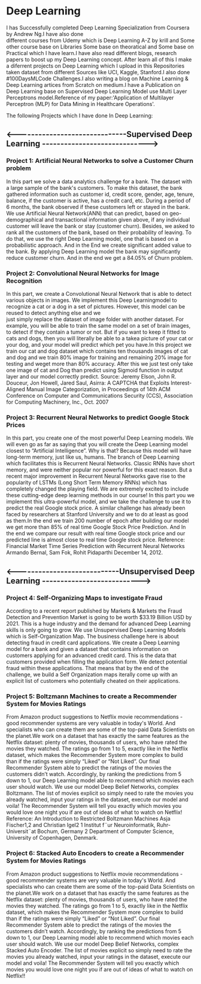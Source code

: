 # Deep Learning
I has Successfully completed Deep Learning Specialization from Coursera by Andrew Ng.I have also done  
different courses from Udemy which is Deep Learning A-Z by krill and Some other course base on Libraries Some base on theoratical 
and Some base on Practical which I have learn.I have also read different blogs, research papers to boost up my Deep Learning concept.
After learn all of this I make a diferrent projects on Deep Learning which I upload in this Repositories taken dataset from different 
Sources like UCI, Kaggle, Stanford.I also done #100DaysMLCode Challenges.I also writing a blog on Machine Learning & Deep Learning 
artices from Scratch on medium.I have a Publication on Deep Learning base on Supervised Deep Learning Model use Multi Layer 
Perceptrons model.Reference of my paper:'Application of Multilayer Perceptron (MLP) for Data Mining in Healthcare Operations'.

The following Projects which I have done In Deep Learning:

   ## <------------------------------Supervised Deep Learning ----------------------------->

### Project 1: Artificial Neural Networks to solve a Customer Churn problem
In this part we solve a data analytics challenge for a bank. The dataset with a large sample of  the bank's customers. To make this 
dataset, the bank gathered information such as customer id, credit score, gender, age, tenure, balance, if the customer is active, 
has a credit card, etc. During a period of 6 months, the bank observed if these customers left or stayed in the bank. We use Artificial 
Neural Network(ANN) that can predict, based on geo-demographical and transactional information given above, if any individual customer
will leave the bank or stay (customer churn). Besides, we asked to rank all the customers of the bank, based on their probability of 
leaving. To do that, we use the right Deep Learning model, one that is based on a probabilistic approach. And in the End we create 
significant added value to the bank. By applying Deep Learning model the bank may significantly reduce customer churn.
And in the end we get a 84.05% of Churn problem.

### Project 2: Convolutional Neural Networks for Image Recognition
In this part, we create a Convolutional Neural Network that is able to detect various objects in images. We implement this Deep 
Learningmodel to recognize a cat or a dog in a set of pictures. However, this model can be reused to detect anything else and we  
just simply replace the dataset of image folder with another dataset. For example, you will be able to train the same model on a
set of brain images, to detect if they contain a tumor or not. But if you want to keep it fitted to cats and dogs, then you will 
literally be able to a takea picture of your cat or your dog, and your model will predict which pet you have.In this project we 
train our cat and dog dataset which contains ten thousands images of cat and dog and we train 80% image for training and remaining 
20% image for testing and weget more than 80% accuracy. After this we just test only take one image of cat and Dog than predict 
using Sigmoid function in output layer and our model correctly predict.
Source: Jeremy Elson, John R. Douceur, Jon Howell, Jared Saul, Asirra: A CAPTCHA that Exploits Interest-Aligned Manual 
Image Categorization, in Proceedings of 14th ACM Conference on Computer and Communications Security (CCS), Association 
for Computing Machinery, Inc., Oct. 2007

### Project 3: Recurrent Neural Networks to predict Google Stock Prices
In this part, you create one of the most powerful Deep Learning models. We will even go as far as saying that you will create 
the Deep Learning model closest to “Artificial Intelligence”. Why is that? Because this model will have long-term memory,
just like us, humans. The branch of Deep Learning which facilitates this is Recurrent Neural Networks. Classic RNNs have 
short memory, and were neither popular nor powerful for this exact reason. But a recent major improvement in Recurrent Neural
Networks gave rise to the popularity of LSTMs (Long Short Term Memory RNNs) which has completely changed the playing field.
We are extremely excited to include these cutting-edge deep learning methods in our course! In this part you we implement 
this ultra-powerful model, and we take the challenge to use it to predict the real Google stock price. A similar challenge
has already been faced by researchers at Stanford University and we to do at least as good as them.In the end we train 200
number of epoch after building our model we get more than 85% of real time Google Stock Price Prediction. And In the end 
we compare our result with real time Google stock price and our predicted line is almost close to real time Google stock price.
Reference:
Financial Market Time Series Prediction with Recurrent Neural Networks Armando Bernal, Sam Fok, Rohit Pidaparthi December 14, 2012.

## <----------------------------Unsupervised Deep Learning --------------------------->

### Project 4: Self-Organizing Maps to investigate Fraud
According to a recent report published by Markets & Markets the Fraud Detection and Prevention Market is going to be worth 
$33.19 Billion USD by 2021. This is a huge industry and the demand for advanced Deep Learning skills is only going to grow. 
We use Unsupervised Deep Learning Models which is Self-Organization Map. The business challenge here is about detecting fraud 
in credit card applications. We create a Deep Learning model for a bank and given a dataset that contains information on customers
applying for an advanced credit card. This is the data that customers provided when filling the application form. We detect 
potential fraud within these applications. That means that by the end of the challenge, we build a Self Organization maps iterally
come up with an explicit list of customers who potentially cheated on their applications.

### Project 5: Boltzmann Machines to create a Recommender System for Movies Ratings
From Amazon product suggestions to Netflix movie recommendations - good recommender systems are very valuable in today's World.
And specialists who can create them are some of the top-paid Data Scientists on the planet.We work on a dataset that has exactly
the same features as the Netflix dataset: plenty of movies, thousands of users, who have rated the movies they watched. 
The ratings go from 1 to 5, exactly like in the Netflix dataset, which makes the Recommender System more complex to build 
than if the ratings were simply “Liked” or “Not Liked”. Our final Recommender System able to predict the ratings of the movies 
the customers didn’t watch. Accordingly, by ranking the predictions from 5 down to 1, our Deep Learning model able to recommend
which movies each user should watch. We use our model Deep Belief Networks, complex Boltzmann. The list of movies explicit so 
simply need to rate the movies you already watched, input your ratings in the dataset, execute our model and voila! The Recommender
System will tell you exactly which movies you would love one night you if are out of ideas of what to watch on Netflix! 
Reference:
An Introduction to Restricted Boltzmann Machines Asja Fischer1,2 and Christian Igel2 1 Institut f¨ur Neuroinformatik,
Ruhr-Universit¨at Bochum, Germany 2 Department of Computer Science, University of Copenhagen, Denmark.

### Project 6: Stacked Auto Encoders to create a Recommender System for Movies Ratings
From Amazon product suggestions to Netflix movie recommendations - good recommender systems are very valuable in today's World. 
And specialists who can create them are some of the top-paid Data Scientists on the planet.We work on a dataset that has exactly
the same features as the Netflix dataset: plenty of movies, thousands of users, who have rated the movies they watched. The 
ratings go from 1 to 5, exactly like in the Netflix dataset, which makes the Recommender System more complex to build than 
if the ratings were simply “Liked” or “Not Liked”. Our final Recommender System able to predict the ratings of the movies the 
customers didn’t watch. Accordingly, by ranking the predictions from 5 down to 1, our Deep Learning model able to recommend
which movies each user should watch. We use our model Deep Belief Networks, complex Stacked Auto Encoder. The list of movies 
explicit so simply need to rate the movies you already watched, input your ratings in the dataset, execute our model and voila! 
The Recommender System will tell you exactly which movies you would love one night you if are out of ideas of what to watch on
Netflix!!
